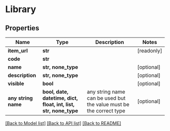 # Library


## Properties
Name | Type | Description | Notes
------------ | ------------- | ------------- | -------------
**item_url** | **str** |  | [readonly] 
**code** | **str** |  | 
**name** | **str, none_type** |  | [optional] 
**description** | **str, none_type** |  | [optional] 
**visible** | **bool** |  | [optional] 
**any string name** | **bool, date, datetime, dict, float, int, list, str, none_type** | any string name can be used but the value must be the correct type | [optional]

[[Back to Model list]](../README.md#documentation-for-models) [[Back to API list]](../README.md#documentation-for-api-endpoints) [[Back to README]](../README.md)


